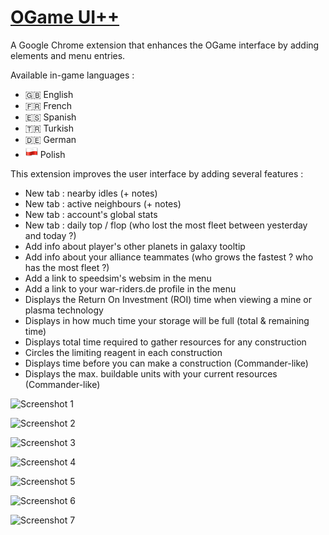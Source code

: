 # [OGame UI++](https://chrome.google.com/webstore/detail/ogame-ui++/nhbgpipnadhelnecpcjcikbnedilhddf)

A Google Chrome extension that enhances the OGame interface by adding elements and menu entries.

Available in-game languages :
 - :gb: English
 - :fr: French
 - :es: Spanish
 - :tr: Turkish
 - :de: German
 - ![](pl.png) Polish
 

This extension improves the user interface by adding several features :
 - New tab : nearby idles (+ notes)
 - New tab : active neighbours (+ notes)
 - New tab : account's global stats
 - New tab : daily top / flop (who lost the most fleet between yesterday and today ?)
 - Add info about player's other planets in galaxy tooltip
 - Add info about your alliance teammates (who grows the fastest ? who has the most fleet ?)
 - Add a link to speedsim's websim in the menu
 - Add a link to your war-riders.de profile in the menu
 - Displays the Return On Investment (ROI) time when viewing a mine or plasma technology
 - Displays in how much time your storage will be full (total & remaining time)
 - Displays total time required to gather resources for any construction
 - Circles the limiting reagent in each construction
 - Displays time before you can make a construction (Commander-like)
 - Displays the max. buildable units with your current resources (Commander-like)

![Screenshot 1](1.png)

![Screenshot 2](2.png)

![Screenshot 3](3.png)

![Screenshot 4](4.png)

![Screenshot 5](5.png)

![Screenshot 6](6.png)

![Screenshot 7](7.png)

